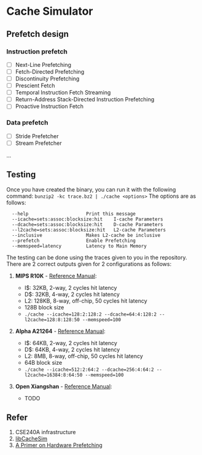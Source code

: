 # Cache Simulator


## Prefetch design
### Instruction prefetch

- [ ] Next-Line Prefetching
- [ ] Fetch-Directed Prefetching
- [ ] Discontinuity Prefetching
- [ ] Prescient Fetch
- [ ] Temporal Instruction Fetch Streaming
- [ ] Return-Address Stack-Directed Instruction Prefetching
- [ ] Proactive Instruction Fetch

### Data prefetch

- [ ] Stride Prefetcher
- [ ] Stream Prefetcher

...


## Testing
Once you have created the binary, you can run it with the following command:
`bunzip2 -kc trace.bz2 | ./cache <options>`
The options are as follows:
```
  --help                     Print this message
  --icache=sets:assoc:blocksize:hit    I-cache Parameters
  --dcache=sets:assoc:blocksize:hit    D-cache Parameters
  --l2cache=sets:assoc:blocksize:hit   L2-cache Parameters
  --inclusive                Makes L2-cache be inclusive
  --prefetch                 Enable Prefetching
  --memspeed=latency         Latency to Main Memory
```

The testing can be done using the traces given to you in the repository. There are 2 correct outputs given for 2 configurations as follows:
1. **MIPS R10K** - [Reference Manual](https://ieeexplore.ieee.org/abstract/document/491460?casa_token=xRyemPMXCU4AAAAA:qMm86PcKveY_y6TAegQChllzSccO4b6ILZRKKEeO_ml4HjQfav6hBbHDJeHR0TeXZCUPyjOpFQ):
   * I$: 32KB, 2-way, 2 cycles hit latency
   * D$: 32KB, 4-way, 2 cycles hit latency
   * L2: 128KB, 8-way, off-chip, 50 cycles hit latency
   * 128B block size
   * `./cache --icache=128:2:128:2 --dcache=64:4:128:2 --l2cache=128:8:128:50 --memspeed=100`
2. **Alpha A21264** - [Reference Manual](https://course.ece.cmu.edu/~ece447/s15/lib/exe/fetch.php?media=21264hrm.pdf):
   * I$: 64KB, 2-way, 2 cycles hit latency
   * D$: 64KB, 4-way, 2 cycles hit latency
   * L2: 8MB, 8-way, off-chip, 50 cycles hit latency
   * 64B block size
   * `./cache --icache=512:2:64:2 --dcache=256:4:64:2 --l2cache=16384:8:64:50 --memspeed=100`

3. **Open Xiangshan** - [Reference Manual](https://xiangshan-doc.readthedocs.io/zh_CN/latest/): 
   * TODO



## Refer
1. CSE240A infrastructure
1. [libCacheSim](https://github.com/1a1a11a/libCacheSim)
1. [A Primer on Hardware Prefetching](https://picture.iczhiku.com/resource/eetop/WHiEgafHDzheKCNv.pdf)

